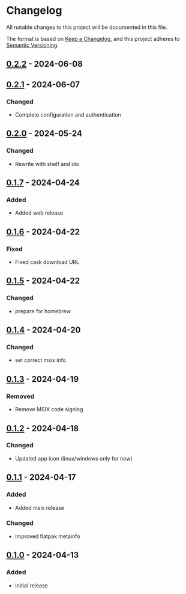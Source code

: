 # Changelog
All notable changes to this project will be documented in this file.

The format is based on [Keep a Changelog](https://keepachangelog.com/en/1.0.0/),
and this project adheres to [Semantic Versioning](https://semver.org/spec/v2.0.0.html).

## [0.2.2] - 2024-06-08
## [0.2.1] - 2024-06-07
### Changed
- Complete configuration and authentication

## [0.2.0] - 2024-05-24
### Changed
- Rewrite with shelf and dio

## [0.1.7] - 2024-04-24
### Added
- Added web release

## [0.1.6] - 2024-04-22
### Fixed
- Fixed cask download URL

## [0.1.5] - 2024-04-22
### Changed
- prepare for homebrew

## [0.1.4] - 2024-04-20
### Changed
- set correct msix info

## [0.1.3] - 2024-04-19
### Removed
- Remove MSIX code signing

## [0.1.2] - 2024-04-18
### Changed
- Updated app icon (linux/windows only for now)

## [0.1.1] - 2024-04-17
### Added
- Added msix release

### Changed
- Improved flatpak metainfo

## [0.1.0] - 2024-04-13
### Added
- Initial release

[0.2.2]: https://github.com/Skycoder42/systemd_status/compare/client%2Fv0.2.1...v0.2.2
[0.2.1]: https://github.com/Skycoder42/systemd_status/compare/client%2Fv0.2.0...v0.2.1
[0.2.0]: https://github.com/Skycoder42/systemd_status/compare/client%2Fv0.1.7...v0.2.0
[0.1.7]: https://github.com/Skycoder42/systemd_status/compare/app%2Fv0.1.6...v0.1.7
[0.1.6]: https://github.com/Skycoder42/systemd_status/compare/app%2Fv0.1.5...v0.1.6
[0.1.5]: https://github.com/Skycoder42/systemd_status/compare/app%2Fv0.1.4...v0.1.5
[0.1.4]: https://github.com/Skycoder42/systemd_status/compare/app%2Fv0.1.3...v0.1.4
[0.1.3]: https://github.com/Skycoder42/systemd_status/compare/app%2Fv0.1.2...v0.1.3
[0.1.2]: https://github.com/Skycoder42/systemd_status/compare/app%2Fv0.1.1...v0.1.2
[0.1.1]: https://github.com/Skycoder42/systemd_status/compare/app%2Fv0.1.0...v0.1.1
[0.1.0]: https://github.com/Skycoder42/systemd_status/releases/tag/app%2Fv0.1.0
